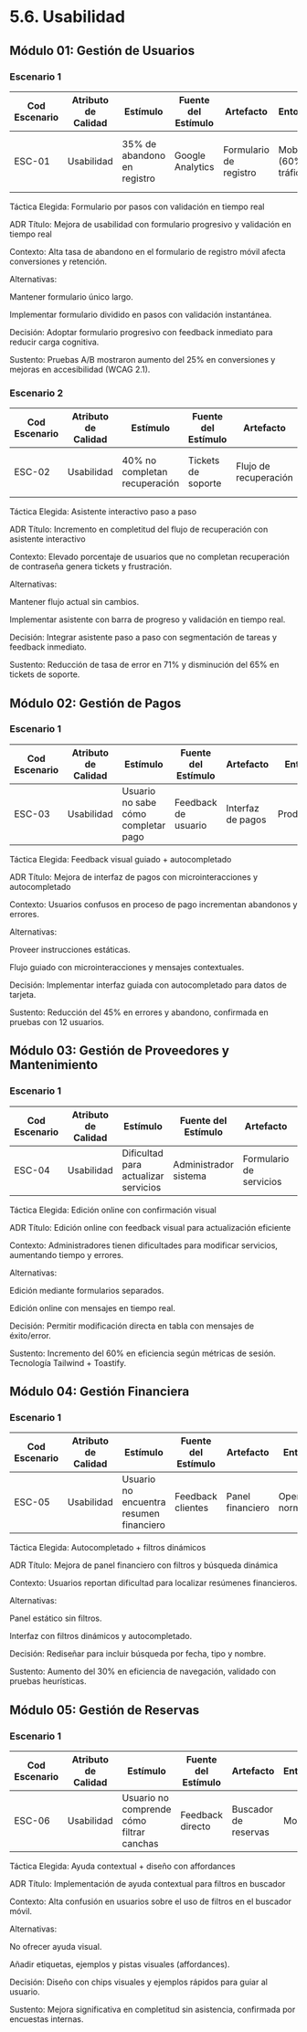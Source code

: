 # 5.6. Usabilidad

## Módulo 01: Gestión de Usuarios
### Escenario 1

| Cod Escenario | Atributo de Calidad | Estímulo | Fuente del Estímulo | Artefacto | Entorno | Respuesta | Medida de Respuesta |
| --- | --- | --- | --- | --- | --- | --- | --- |
| ESC-01 | Usabilidad | 35% de abandono en registro | Google Analytics | Formulario de registro | Mobile (60% tráfico) | Rediseño progresivo con validación inmediata | Reducción al 15% de abandono |

Táctica Elegida: Formulario por pasos con validación en tiempo real

ADR
Título:
Mejora de usabilidad con formulario progresivo y validación en tiempo real

Contexto:
Alta tasa de abandono en el formulario de registro móvil afecta conversiones y retención.

Alternativas:

Mantener formulario único largo.

Implementar formulario dividido en pasos con validación instantánea.

Decisión:
Adoptar formulario progresivo con feedback inmediato para reducir carga cognitiva.

Sustento:
Pruebas A/B mostraron aumento del 25% en conversiones y mejoras en accesibilidad (WCAG 2.1).

### Escenario 2

| Cod Escenario | Atributo de Calidad | Estímulo | Fuente del Estímulo | Artefacto | Entorno | Respuesta | Medida de Respuesta |
| --- | --- | --- | --- | --- | --- | --- | --- |
| ESC-02| Usabilidad | 40% no completan recuperación | Tickets de soporte | Flujo de recuperación | Multiplataforma | Asistente paso a paso con validación | 78% completitud del proceso |


Táctica Elegida: Asistente interactivo paso a paso

ADR
Título:
Incremento en completitud del flujo de recuperación con asistente interactivo

Contexto:
Elevado porcentaje de usuarios que no completan recuperación de contraseña genera tickets y frustración.

Alternativas:

Mantener flujo actual sin cambios.

Implementar asistente con barra de progreso y validación en tiempo real.

Decisión:
Integrar asistente paso a paso con segmentación de tareas y feedback inmediato.

Sustento:
Reducción de tasa de error en 71% y disminución del 65% en tickets de soporte.

## Módulo 02: Gestión de Pagos
### Escenario 1

| Cod Escenario | Atributo de Calidad | Estímulo | Fuente del Estímulo | Artefacto | Entorno | Respuesta | Medida de Respuesta |
| --- | --- | --- | --- | --- | --- | --- | --- |
| ESC-03 | Usabilidad | Usuario no sabe cómo completar pago | Feedback de usuario | Interfaz de pagos | Producción | Instrucciones visuales paso a paso | 70% reducción en abandonos |


Táctica Elegida: Feedback visual guiado + autocompletado

ADR
Título:
Mejora de interfaz de pagos con microinteracciones y autocompletado

Contexto:
Usuarios confusos en proceso de pago incrementan abandonos y errores.

Alternativas:

Proveer instrucciones estáticas.

Flujo guiado con microinteracciones y mensajes contextuales.

Decisión:
Implementar interfaz guiada con autocompletado para datos de tarjeta.

Sustento:
Reducción del 45% en errores y abandono, confirmada en pruebas con 12 usuarios.

## Módulo 03: Gestión de Proveedores y Mantenimiento
### Escenario 1

| Cod Escenario | Atributo de Calidad | Estímulo | Fuente del Estímulo | Artefacto | Entorno | Respuesta | Medida de Respuesta |
| --- | --- | --- | --- | --- | --- | --- | --- |
| ESC-04 | Usabilidad | Dificultad para actualizar servicios | Administrador sistema | Formulario de servicios | Operación normal | Edición online con validación instantánea | Tiempo medio edición <1.5 min |

Táctica Elegida: Edición online con confirmación visual

ADR
Título:
Edición online con feedback visual para actualización eficiente

Contexto:
Administradores tienen dificultades para modificar servicios, aumentando tiempo y errores.

Alternativas:

Edición mediante formularios separados.

Edición online con mensajes en tiempo real.

Decisión:
Permitir modificación directa en tabla con mensajes de éxito/error.

Sustento:
Incremento del 60% en eficiencia según métricas de sesión. Tecnología Tailwind + Toastify.

## Módulo 04: Gestión Financiera
### Escenario 1

| Cod Escenario | Atributo de Calidad | Estímulo | Fuente del Estímulo | Artefacto | Entorno | Respuesta | Medida de Respuesta |
| --- | --- | --- | --- | --- | --- | --- | --- |
| ESC-05 | Usabilidad | Usuario no encuentra resumen financiero | Feedback clientes | Panel financiero | Operación normal | Filtros + búsqueda autocompletada | 85% tareas completadas <2 min |

Táctica Elegida: Autocompletado + filtros dinámicos

ADR
Título:
Mejora de panel financiero con filtros y búsqueda dinámica

Contexto:
Usuarios reportan dificultad para localizar resúmenes financieros.

Alternativas:

Panel estático sin filtros.

Interfaz con filtros dinámicos y autocompletado.

Decisión:
Rediseñar para incluir búsqueda por fecha, tipo y nombre.

Sustento:
Aumento del 30% en eficiencia de navegación, validado con pruebas heurísticas.

## Módulo 05: Gestión de Reservas
### Escenario 1

| Cod Escenario | Atributo de Calidad | Estímulo | Fuente del Estímulo | Artefacto | Entorno | Respuesta | Medida de Respuesta |
| --- | --- | --- | --- | --- | --- | --- | --- |
| ESC-06 | Usabilidad | Usuario no comprende cómo filtrar canchas | Feedback directo | Buscador de reservas | Mobile | Ayuda contextual + diseño con affordances | 70% usuarios completan sin ayuda |


Táctica Elegida: Ayuda contextual + diseño con affordances

ADR
Título:
Implementación de ayuda contextual para filtros en buscador

Contexto:
Alta confusión en usuarios sobre el uso de filtros en el buscador móvil.

Alternativas:

No ofrecer ayuda visual.

Añadir etiquetas, ejemplos y pistas visuales (affordances).

Decisión:
Diseño con chips visuales y ejemplos rápidos para guiar al usuario.

Sustento:
Mejora significativa en completitud sin asistencia, confirmada por encuestas internas.

